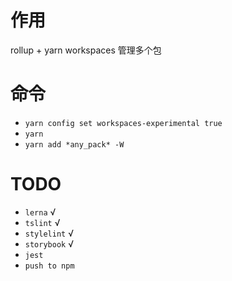 # 作用
rollup + yarn workspaces 管理多个包

# 命令
- `yarn config set workspaces-experimental true`
- `yarn`
- `yarn add *any_pack* -W`

# TODO 
- `lerna`  √
- `tslint`  √
- `stylelint`  √
- `storybook`  √
- `jest` 
- `push to npm`